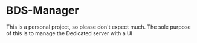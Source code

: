 # BDS-Manager
This is a personal project, so please don't expect much. The sole purpose of this is to manage the Dedicated server with a UI
